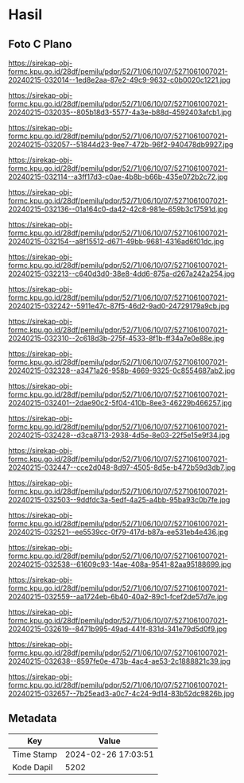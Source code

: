 # Hasil

## Foto C Plano

https://sirekap-obj-formc.kpu.go.id/28df/pemilu/pdpr/52/71/06/10/07/5271061007021-20240215-032014--1ed8e2aa-87e2-49c9-9632-c0b0020c1221.jpg

https://sirekap-obj-formc.kpu.go.id/28df/pemilu/pdpr/52/71/06/10/07/5271061007021-20240215-032035--805b18d3-5577-4a3e-b88d-4592403afcb1.jpg

https://sirekap-obj-formc.kpu.go.id/28df/pemilu/pdpr/52/71/06/10/07/5271061007021-20240215-032057--51844d23-9ee7-472b-96f2-940478db9927.jpg

https://sirekap-obj-formc.kpu.go.id/28df/pemilu/pdpr/52/71/06/10/07/5271061007021-20240215-032114--a3ff17d3-c0ae-4b8b-b66b-435e072b2c72.jpg

https://sirekap-obj-formc.kpu.go.id/28df/pemilu/pdpr/52/71/06/10/07/5271061007021-20240215-032136--01a164c0-da42-42c8-981e-659b3c17591d.jpg

https://sirekap-obj-formc.kpu.go.id/28df/pemilu/pdpr/52/71/06/10/07/5271061007021-20240215-032154--a8f15512-d671-49bb-9681-4316ad6f01dc.jpg

https://sirekap-obj-formc.kpu.go.id/28df/pemilu/pdpr/52/71/06/10/07/5271061007021-20240215-032213--c640d3d0-38e8-4dd6-875a-d267a242a254.jpg

https://sirekap-obj-formc.kpu.go.id/28df/pemilu/pdpr/52/71/06/10/07/5271061007021-20240215-032242--5911e47c-87f5-46d2-9ad0-24729179a9cb.jpg

https://sirekap-obj-formc.kpu.go.id/28df/pemilu/pdpr/52/71/06/10/07/5271061007021-20240215-032310--2c618d3b-275f-4533-8f1b-ff34a7e0e88e.jpg

https://sirekap-obj-formc.kpu.go.id/28df/pemilu/pdpr/52/71/06/10/07/5271061007021-20240215-032328--a3471a26-958b-4669-9325-0c8554687ab2.jpg

https://sirekap-obj-formc.kpu.go.id/28df/pemilu/pdpr/52/71/06/10/07/5271061007021-20240215-032401--2dae90c2-5f04-410b-8ee3-46229b466257.jpg

https://sirekap-obj-formc.kpu.go.id/28df/pemilu/pdpr/52/71/06/10/07/5271061007021-20240215-032428--d3ca8713-2938-4d5e-8e03-22f5e15e9f34.jpg

https://sirekap-obj-formc.kpu.go.id/28df/pemilu/pdpr/52/71/06/10/07/5271061007021-20240215-032447--cce2d048-8d97-4505-8d5e-b472b59d3db7.jpg

https://sirekap-obj-formc.kpu.go.id/28df/pemilu/pdpr/52/71/06/10/07/5271061007021-20240215-032503--9ddfdc3a-5edf-4a25-a4bb-95ba93c0b7fe.jpg

https://sirekap-obj-formc.kpu.go.id/28df/pemilu/pdpr/52/71/06/10/07/5271061007021-20240215-032521--ee5539cc-0f79-417d-b87a-ee531eb4e436.jpg

https://sirekap-obj-formc.kpu.go.id/28df/pemilu/pdpr/52/71/06/10/07/5271061007021-20240215-032538--61609c93-14ae-408a-9541-82aa95188699.jpg

https://sirekap-obj-formc.kpu.go.id/28df/pemilu/pdpr/52/71/06/10/07/5271061007021-20240215-032559--aa1724eb-6b40-40a2-89c1-fcef2de57d7e.jpg

https://sirekap-obj-formc.kpu.go.id/28df/pemilu/pdpr/52/71/06/10/07/5271061007021-20240215-032619--8471b995-49ad-441f-831d-341e79d5d0f9.jpg

https://sirekap-obj-formc.kpu.go.id/28df/pemilu/pdpr/52/71/06/10/07/5271061007021-20240215-032638--8597fe0e-473b-4ac4-ae53-2c1888821c39.jpg

https://sirekap-obj-formc.kpu.go.id/28df/pemilu/pdpr/52/71/06/10/07/5271061007021-20240215-032657--7b25ead3-a0c7-4c24-9d14-83b52dc9826b.jpg


## Metadata

| Key        | Value               |
| ---------- | ------------------- |
| Time Stamp | 2024-02-26 17:03:51 |
| Kode Dapil | 5202                |



